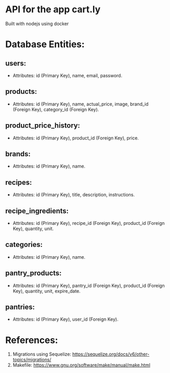 # API for the app cart.ly

Built with nodejs using docker

# Database Entities:
## users: 
* Attributes: id (Primary Key), name, email, password.
## products:
* Attributes: id (Primary Key), name, actual_price, image, brand_id (Foreign Key), category_id (Foreign Key).
## product_price_history:
* Attributes: id (Primary Key), product_id (Foreign Key), price.
## brands:
* Attributes: id (Primary Key), name.
## recipes:
* Attributes: id (Primary Key), title, description, instructions.
## recipe_ingredients:
* Attributes: id (Primary Key), recipe_id (Foreign Key), product_id (Foreign Key), quantity, unit.
## categories:
* Attributes: id (Primary Key), name.
## pantry_products:
* Attributes: id (Primary Key), pantry_id (Foreign Key), product_id (Foreign Key), quantity, unit, expire_date.
## pantries:
* Attributes: id (Primary Key), user_id (Foreign Key).


# References:
1. Migrations using Sequelize: <https://sequelize.org/docs/v6/other-topics/migrations/>
2. Makefile: https://www.gnu.org/software/make/manual/make.html